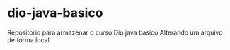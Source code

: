 # dio-java-basico
Repositorio para armazenar o curso Dio java basico
Alterando um arquivo de forma local